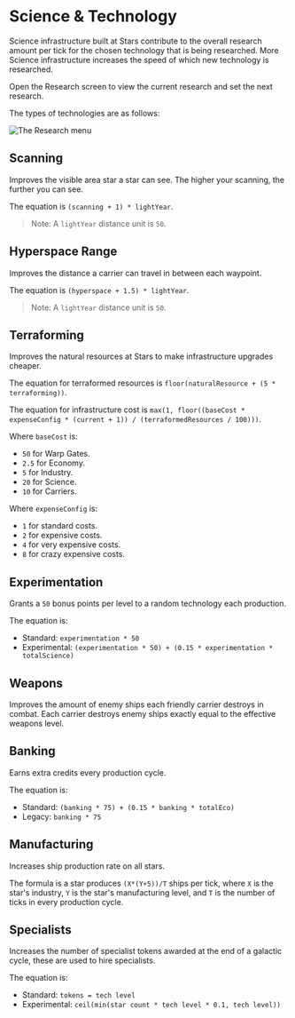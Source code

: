 # Science & Technology

Science infrastructure built at Stars contribute to the overall research amount per tick for the chosen technology that is being researched. More Science infrastructure increases the speed of which new technology is researched.

Open the Research screen to view the current research and set the next research. 

The types of technologies are as follows:

![The Research menu](img/research-menu.png)

## Scanning

Improves the visible area star a star can see. The higher your scanning, the further you can see. 

The equation is `(scanning + 1) * lightYear`.

> Note: A `lightYear` distance unit is `50`.

## Hyperspace Range

Improves the distance a carrier can travel in between each waypoint. 

The equation is `(hyperspace + 1.5) * lightYear`.

> Note: A `lightYear` distance unit is `50`.

## Terraforming

Improves the natural resources at Stars to make infrastructure upgrades cheaper. 

The equation for terraformed resources is `floor(naturalResource + (5 * terraforming))`.

The equation for infrastructure cost is `max(1, floor((baseCost * expenseConfig * (current + 1)) / (terraformedResources / 100)))`.

Where `baseCost` is:

- `50` for Warp Gates.
- `2.5` for Economy.
- `5` for Industry.
- `20` for Science.
- `10` for Carriers.

Where `expenseConfig` is:

- `1` for standard costs.
- `2` for expensive costs.
- `4` for very expensive costs.
- `8` for crazy expensive costs.

## Experimentation

Grants a `50` bonus points per level to a random technology each production.

The equation is:

- Standard: `experimentation * 50`
- Experimental: `(experimentation * 50) + (0.15 * experimentation * totalScience)`

## Weapons

Improves the amount of enemy ships each friendly carrier destroys in combat. Each carrier destroys enemy ships exactly equal to the effective weapons level.

## Banking

Earns extra credits every production cycle. 

The equation is:

- Standard: `(banking * 75) + (0.15 * banking * totalEco)`
- Legacy: `banking * 75`

## Manufacturing

Increases ship production rate on all stars. 

The formula is a star produces `(X*(Y+5))/T` ships per tick, where `X` is the star's industry, `Y` is the star's manufacturing level, and `T` is the number of ticks in every production cycle.

## Specialists
Increases the number of specialist tokens awarded at the end of a galactic cycle, these are used to hire specialists. 

The equation is:

- Standard: `tokens = tech level`
- Experimental: `ceil(min(star count * tech level * 0.1, tech level))`
